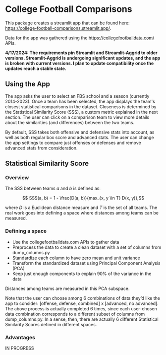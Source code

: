 # College Football Comparisons

This package creates a streamlit app that can be found here: https://college-football-comparisons.streamlit.app/.

Data for the app was gathered using the https://collegefootballdata.com/ APIs.

**4/17/2024: The requirements pin Streamlit and Streamlit-Aggrid to older versions. Streamlit-Aggrid is undergoing significant updates, and the app is broken with current versions. I plan to update compatibility once the updates reach a stable state.**

## Using the App

The app asks the user to select an FBS school and a season (currently 2014-2023). Once a team has been selected, the app displays the team's closest statistical comparisons in the dataset. Closeness is determined by the Statistical Similarity Score (SSS), a custom metric explained in the next section. The user can click on a comparison team to view more details about the similarities (and differences) between the two teams.

By default, SSS takes both offensive and defensive stats into account, as well as both regular box score and advanced stats. The user can change the app settings to compare just offenses or defenses and remove advanced stats from consideration.

## Statistical Similarity Score

### Overview

The SSS between teams $a$ and $b$ is defined as:

$$ SSS(a, b) = 1 - \frac{D(a, b)}{max_{x, y \in T} D(x, y)},$$

where $D$ is a Euclidean distance measure and $T$ is the set of all teams. The real work goes into defining a space where distances among teams can be measured.

### Defining a space

 * Use the collegefootballdata.com APIs to gather data
 * Preprocess the data to create a clean dataset with a set of columns from dump_columns.py
 * Standardize each column to have zero mean and unit variance
 * Transform the standardized dataset using Principal Component Analysis (PCA)
 * Keep just enough components to explain 90% of the variance in the data

Distances among teams are measured in this PCA subspace.

Note that the user can choose among 6 combinations of data they’d like the app to consider: [offense, defense, combined] x [advanced, no advanced]. The above process is actually completed 6 times, since each user-chosen data combination corresponds to a different subset of columns from dump_columns.py. In a sense, then, there are actually 6 different Statistical Similarity Scores defined in different spaces.

### Advantages

IN PROGRESS
